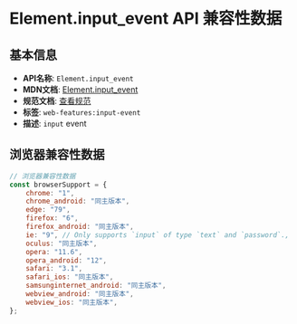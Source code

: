 # Element.input_event API 兼容性数据

## 基本信息

- **API名称**: `Element.input_event`
- **MDN文档**: [Element.input_event](https://developer.mozilla.org/docs/Web/API/Element/input_event)
- **规范文档**: [查看规范](https://w3c.github.io/uievents/#event-type-input,https://html.spec.whatwg.org/multipage/webappapis.html#handler-oninput)
- **标签**: `web-features:input-event`
- **描述**: `input` event

## 浏览器兼容性数据

```javascript
// 浏览器兼容性数据
const browserSupport = {
    chrome: "1",
    chrome_android: "同主版本",
    edge: "79",
    firefox: "6",
    firefox_android: "同主版本",
    ie: "9", // Only supports `input` of type `text` and `password`.,
    oculus: "同主版本",
    opera: "11.6",
    opera_android: "12",
    safari: "3.1",
    safari_ios: "同主版本",
    samsunginternet_android: "同主版本",
    webview_android: "同主版本",
    webview_ios: "同主版本",
};

```

